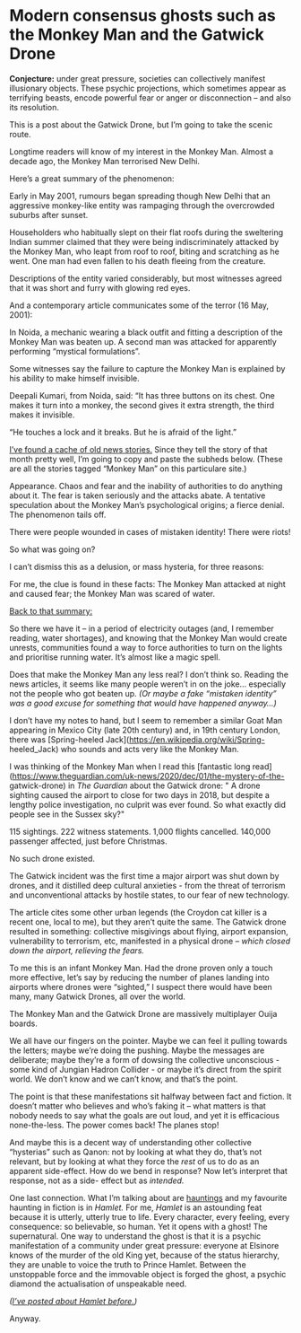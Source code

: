 # Modern consensus ghosts such as the Monkey Man and the Gatwick Drone

**Conjecture:** under great pressure, societies can collectively manifest
illusionary objects. These psychic projections, which sometimes appear as
terrifying beasts, encode powerful fear or anger or disconnection – and also
its resolution.

This is a post about the Gatwick Drone, but I’m going to take the scenic
route.

Longtime readers will know of my interest in the Monkey Man. Almost a decade
ago, the Monkey Man terrorised New Delhi.

Here’s a great summary of the phenomenon:

Early in May 2001, rumours began spreading though New Delhi that an aggressive
monkey-like entity was rampaging through the overcrowded suburbs after sunset.

Householders who habitually slept on their flat roofs during the sweltering
Indian summer claimed that they were being indiscriminately attacked by the
Monkey Man, who leapt from roof to roof, biting and scratching as he went. One
man had even fallen to his death fleeing from the creature.

Descriptions of the entity varied considerably, but most witnesses agreed that
it was short and furry with glowing red eyes.

And a contemporary article communicates some of the terror (16 May, 2001):

In Noida, a mechanic wearing a black outfit and fitting a description of the
Monkey Man was beaten up. A second man was attacked for apparently performing
“mystical formulations”.

Some witnesses say the failure to capture the Monkey Man is explained by his
ability to make himself invisible.

Deepali Kumari, from Noida, said: “It has three buttons on its chest. One
makes it turn into a monkey, the second gives it extra strength, the third
makes it invisible.

“He touches a lock and it breaks. But he is afraid of the light.”

[I’ve found a cache of old news
stories.](http://web.archive.org/web/20020925093626/http://www.ananova.com/news/index.html?keywords=Monkey+Man&menu=&startingAt=21)
Since they tell the story of that month pretty well, I’m going to copy and
paste the subheds below. (These are all the stories tagged “Monkey Man” on
this particulare site.)

Appearance. Chaos and fear and the inability of authorities to do anything
about it. The fear is taken seriously and the attacks abate. A tentative
speculation about the Monkey Man’s psychological origins; a fierce denial. The
phenomenon tails off.

There were people wounded in cases of mistaken identity! There were riots!

So what was going on?

I can’t dismiss this as a delusion, or mass hysteria, for three reasons:

For me, the clue is found in these facts: The Monkey Man attacked at night and
caused fear; the Monkey Man was scared of water.

[Back to that
summary:](http://web.archive.org/web/20100208111756/http://graylien.110mb.com/monkeyman.html)

So there we have it – in a period of electricity outages (and, I remember
reading, water shortages), and knowing that the Monkey Man would create
unrests, communities found a way to force authorities to turn on the lights
and prioritise running water. It’s almost like a magic spell.

Does that make the Monkey Man any less real? I don’t think so. Reading the
news articles, it seems like many people weren’t in on the joke… especially
not the people who got beaten up. _(Or maybe a fake “mistaken identity” was a
good excuse for something that would have happened anyway…)_

I don’t have my notes to hand, but I seem to remember a similar Goat Man
appearing in Mexico City (late 20th century) and, in 19th century London,
there was [Spring-heeled Jack](https://en.wikipedia.org/wiki/Spring-
heeled_Jack) who sounds and acts very like the Monkey Man.

I was thinking of the Monkey Man when I read this [fantastic long
read](https://www.theguardian.com/uk-news/2020/dec/01/the-mystery-of-the-
gatwick-drone) in _The Guardian_ about the Gatwick drone: " A drone sighting
caused the airport to close for two days in 2018, but despite a lengthy police
investigation, no culprit was ever found. So what exactly did people see in
the Sussex sky?"

115 sightings. 222 witness statements. 1,000 flights cancelled. 140,000
passenger affected, just before Christmas.

No such drone existed.

The Gatwick incident was the first time a major airport was shut down by
drones, and it distilled deep cultural anxieties - from the threat of
terrorism and unconventional attacks by hostile states, to our fear of new
technology.

The article cites some other urban legends (the Croydon cat killer is a recent
one, local to me), but they aren’t quite the same. The Gatwick drone resulted
in something: collective misgivings about flying, airport expansion,
vulnerability to terrorism, etc, manifested in a physical drone – _which
closed down the airport, relieving the fears._

To me this is an infant Monkey Man. Had the drone proven only a touch more
effective, let’s say by reducing the number of planes landing into airports
where drones were “sighted,” I suspect there would have been many, many
Gatwick Drones, all over the world.

The Monkey Man and the Gatwick Drone are massively multiplayer Ouija boards.

We all have our fingers on the pointer. Maybe we can feel it pulling towards
the letters; maybe we’re doing the pushing. Maybe the messages are deliberate;
maybe they’re a form of dowsing the collective unconscious - some kind of
Jungian Hadron Collider - or maybe it’s direct from the spirit world. We don’t
know and we can’t know, and that’s the point.

The point is that these manifestations sit halfway between fact and fiction.
It doesn’t matter who believes and who’s faking it – what matters is that
nobody needs to say what the goals are out loud, and yet it is efficacious
none-the-less. The power comes back! The planes stop!

And maybe this is a decent way of understanding other collective “hysterias”
such as Qanon: not by looking at what they do, that’s not relevant, but by
looking at what they force the _rest_ of us to do as an apparent side-effect.
How do we bend in response? Now let’s interpret that response, not as a side-
effect but as _intended._

One last connection. What I’m talking about are
[hauntings](/home/2020/11/09/haunted_radio) and my favourite haunting in
fiction is in _Hamlet._ For me, _Hamlet_ is an astounding feat because it is
utterly, utterly true to life. Every character, every feeling, every
consequence: so believable, so human. Yet it opens with a ghost! The
supernatural. One way to understand the ghost is that it is a psychic
manifestation of a community under great pressure: everyone at Elsinore knows
of the murder of the old King yet, because of the status hierarchy, they are
unable to voice the truth to Prince Hamlet. Between the unstoppable force and
the immovable object is forged the ghost, a psychic diamond the actualisation
of unspeakable need.

_([I’ve posted about Hamlet before.](/home/2015/12/16/hamlet))_

Anyway.
